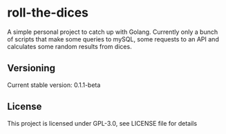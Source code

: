 # roll-the-dices

A simple personal project to catch up with Golang.
Currently only a bunch of scripts that make some queries to mySQL, some requests to an API and calculates some random results from dices.

## Versioning

Current stable version: 0.1.1-beta

## License

This project is licensed under GPL-3.0, see LICENSE file for details

